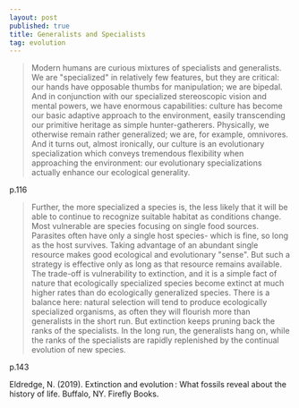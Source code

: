 ```yaml
---
layout: post
published: true
title: Generalists and Specialists
tag: evolution
---
```


>Modern humans are curious mixtures of specialists and generalists. We are "specialized" in relatively few features, but they are critical: our hands have opposable thumbs for manipulation; we are bipedal. And in conjunction with our specialized stereoscopic vision and mental powers, we have enormous capabilities: culture has become our basic adaptive approach to the environment, easily transcending our primitive heritage as simple hunter-gatherers. Physically, we otherwise remain rather generalized; we are, for example, omnivores. And it turns out, almost ironically, our culture is an evolutionary specialization which conveys tremendous flexibility when approaching the environment: our evolutionary specializations actually enhance our ecological generality.

p.116

>Further, the more specialized a species is, the less likely that it will be able to continue to recognize suitable habitat as conditions change. Most vulnerable are species focusing on single food sources. Parasites often have only a single host species- which is fine, so long as the host survives. Taking advantage of an abundant single resource makes good ecological and evolutionary "sense". But such a strategy is effective only as long as that resource remains available. The trade-off is vulnerability to extinction, and it is a simple fact of nature that ecologically specialized species become extinct at much higher rates than do ecologically generalized species. There is a balance here: natural selection will tend to produce ecologically specialized organisms, as often they will flourish more than generalists in the short run. But extinction keeps pruning back the ranks of the specialists. In the long run, the generalists hang on, while the ranks of the specialists are rapidly replenished by the continual evolution of new species.

p.143

Eldredge, N. (2019). Extinction and evolution : What fossils reveal about the history of life. Buffalo, NY. Firefly Books.
